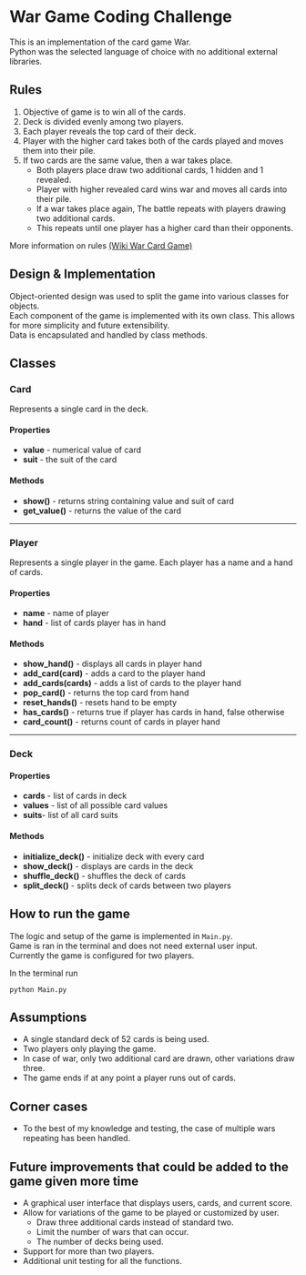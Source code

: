 # War Game Coding Challenge
This is an implementation of the card game War.   
Python was the selected language of choice with no additional external libraries.


## Rules
1. Objective of game is to win all of the cards.
2. Deck is divided evenly among two players.
3. Each player reveals the top card of their deck.
4. Player with the higher card takes both of the cards played and moves them into their pile.
5. If two cards are the same value, then a war takes place.
    * Both players place draw two additional cards, 1 hidden and 1 revealed.
    * Player with higher revealed card wins war and moves all cards into their pile. 
    * If a war takes place again, The battle repeats with players drawing two additional cards.
    * This repeats until one player has a higher card than their opponents. 

More information on rules [(Wiki War Card Game)](https://en.wikipedia.org/wiki/War_(card_game))

## Design & Implementation
Object-oriented design was used to split the game into various classes for objects.   
Each component of the game is implemented with its own class. This allows for more simplicity and future extensibility.   
Data is encapsulated  and handled by class methods. 

## Classes

### Card
Represents a single card in the deck. 

#### Properties
* **value** - numerical value of card
* **suit** - the suit of the card

#### Methods
* **show()** - returns string containing value and suit of card
* **get_value()** - returns the value of the card

---

### Player
Represents a single player in the game. Each player has a name and a hand of cards. 

#### Properties
* **name** - name of player
* **hand** - list of cards player has in hand

#### Methods
* **show_hand()** - displays all cards in player hand
* **add_card(card)** - adds a card to the player hand
* **add_cards(cards)** - adds a list of cards to the player hand
* **pop_card()** - returns the top card from hand 
* **reset_hands()** - resets hand to be empty
* **has_cards()** - returns true if player has cards in hand, false otherwise 
* **card_count()** - returns count of cards in player hand

--- 

### Deck

#### Properties   
* **cards** - list of cards in deck
* **values** - list of all possible card values
* **suits**- list of all card suits

#### Methods
* **initialize_deck()** - initialize deck with every card
* **show_deck()** - displays are cards in the deck
* **shuffle_deck()** - shuffles the deck of cards
* **split_deck()** - splits deck of cards between two players

## How to run the game
The logic and setup of the game is implemented in `Main.py`.   
Game is ran in the terminal and does not need external user input.  
Currently the game is configured for two players.

In the terminal run 
```console 
python Main.py
```

## Assumptions 
* A single standard deck of 52 cards is being used.
* Two players only playing the game.
* In case of war, only two additional card are drawn, other variations draw three.
* The game ends if at any point a player runs out of cards.

## Corner cases 
* To the best of my knowledge and testing, the case of multiple wars repeating has been handled. 

## Future improvements that could be added to the game given more time
* A graphical user interface that displays users, cards, and current score.
* Allow for variations of the game to be played or customized by user.
    * Draw three additional cards instead of standard two.
    * Limit the number of wars that can occur.
    * The number of decks being used.
* Support for more than two players.
* Additional unit testing for all the functions.